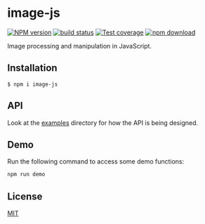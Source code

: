 # image-js

[![NPM version][npm-image]][npm-url]
[![build status][ci-image]][ci-url]
[![Test coverage][codecov-image]][codecov-url]
[![npm download][download-image]][download-url]

Image processing and manipulation in JavaScript.

## Installation

`$ npm i image-js`

## API

Look at the [examples](./examples) directory for how the API is being designed.

## Demo

Run the following command to access some demo functions:

```bash
npm run demo
```

## License

[MIT](./LICENSE)

[npm-image]: https://img.shields.io/npm/v/image-js.svg
[npm-url]: https://www.npmjs.com/package/image-js
[ci-image]: https://github.com/image-js/image-js/workflows/Node.js%20CI/badge.svg?branch=main
[ci-url]: https://github.com/image-js/image-js/actions?query=workflow%3A%22Node.js+CI%22
[codecov-image]: https://img.shields.io/codecov/c/github/image-js/image-js.svg
[codecov-url]: https://codecov.io/gh/image-js/image-js
[download-image]: https://img.shields.io/npm/dm/image-js.svg
[download-url]: https://www.npmjs.com/package/image-js
